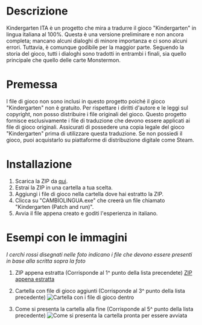 # Descrizione
Kindergarten ITA è un progetto che mira a tradurre il gioco "Kindergarten" in lingua italiana al 100%. 
Questa è una versione preliminare e non ancora completa; mancano alcuni dialoghi di minore importanza e ci sono alcuni errori. 
Tuttavia, è comunque godibile per la maggior parte. Seguendo la storia del gioco, tutti i dialoghi sono tradotti in entrambi i finali, 
sia quello principale che quello delle carte Monstermon.

# Premessa
I file di gioco non sono inclusi in questo progetto poiché il gioco "Kindergarten" non è gratuito. 
Per rispettare i diritti d'autore e le leggi sul copyright, non posso distribuire i file originali del gioco. 
Questo progetto fornisce esclusivamente i file di traduzione che devono essere applicati ai file di gioco originali. 
Assicurati di possedere una copia legale del gioco "Kindergarten" prima di utilizzare questa traduzione. 
Se non possiedi il gioco, puoi acquistarlo su piattaforme di distribuzione digitale come Steam.

# Installazione
1. Scarica la ZIP da [qui](https://github.com/B4DDW/Kindergarten-ITA/releases/tag/Kindergarten).
2. Estrai la ZIP in una cartella a tua scelta.
3. Aggiungi i file di gioco nella cartella dove hai estratto la ZIP.
4. Clicca su "CAMBIOLINGUA.exe" che creerà un file chiamato "Kindergarten (Patch and run)".
5. Avvia il file appena creato e goditi l'esperienza in italiano.

# Esempi con le immagini
*I cerchi rossi disegnati nelle foto indicano i file che devono essere presenti in base alla scritta sopra la foto*
1. ZIP appena estratta (Corrisponde al 1^ punto della lista precendete)
[ZIP appena estratta](https://drive.google.com/uc?export=view&id=1SsiyWOXb3OGPkDikhbwCIuGCFIH0a6OI)

2. Cartella con file di gioco aggiunti (Corrisponde al 3^ punto della lista precedente)
 ![Cartella con i file di gioco dentro](https://drive.google.com/uc?export=view&id=1OFWh4nZYc_QaGv6E_KiYTDz4-cyyzu1l)

3. Come si presenta la cartella alla fine (Corrisponde al 5^ punto della lista precedente)
![Come si presenta la cartella pronta per essere avviata](https://drive.google.com/file/d/1MgQo1eqUPSTcYKQnwhDNnhUm0YsdDSUP/view?usp=sharing)
